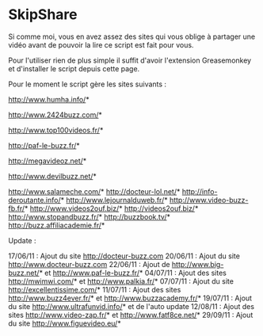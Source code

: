 # SkipShare

Si comme moi, vous en avez assez des sites qui vous oblige à partager une vidéo avant de pouvoir la lire ce script est fait pour vous.

Pour l'utiliser rien de plus simple il suffit d'avoir l'extension Greasemonkey et d'installer le script depuis cette page.

Pour le moment le script gère les sites suivants :

http://www.humha.info/*

http://www.2424buzz.com/*

http://www.top100videos.fr/*

http://paf-le-buzz.fr/*

http://megavideoz.net/*

http://www.devilbuzz.net/*

http://www.salameche.com/*
http://docteur-lol.net/*
http://info-deroutante.info/*
http://www.lejournalduweb.fr/*
http://www.video-buzz-fb.fr/*
http://www.videos2ouf.biz/*
http://videos2ouf.biz/*
http://www.stopandbuzz.fr/*
http://buzzbook.tv/*
http://buzz.affiliacademie.fr/*

Update :

17/06/11 : Ajout du site http://docteur-buzz.com
20/06/11 : Ajout du site http://www.docteur-buzz.com
22/06/11 : Ajout de http://www.big-buzz.net/* et http://www.paf-le-buzz.fr/*
04/07/11 : Ajout des sites http://mwimwi.com/* et http://www.palkia.fr/*
07/07/11 : Ajout du site http://excellentissime.com/*
11/07/11 : Ajout des sites http://www.buzz4ever.fr/* et http://www.buzzacademy.fr/*
19/07/11 : Ajout du site http://www.ultrafunvid.info/* et de l'auto update
12/08/11 : Ajout des sites http://www.video-zap.fr/* et http://www.fatf8ce.net/*
29/09/11 : Ajout du site http://www.figuevideo.eu/*
